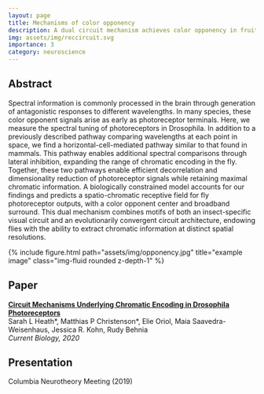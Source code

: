 ```yaml
---
layout: page
title: Mechanisms of color opponency
description: A dual circuit mechanism achieves color opponency in fruit flies
img: assets/img/reccircuit.svg
importance: 3
category: neuroscience
---
```


## Abstract

Spectral information is commonly processed in the brain through generation of antagonistic responses to different wavelengths. In many species, these color opponent signals arise as early as photoreceptor terminals. Here, we measure the spectral tuning of photoreceptors in Drosophila. In addition to a previously described pathway comparing wavelengths at each point in space, we find a horizontal-cell-mediated pathway similar to that found in mammals. This pathway enables additional spectral comparisons through lateral inhibition, expanding the range of chromatic encoding in the fly. Together, these two pathways enable efficient decorrelation and dimensionality reduction of photoreceptor signals while retaining maximal chromatic information. A biologically constrained model accounts for our findings and predicts a spatio-chromatic receptive field for fly photoreceptor outputs, with a color opponent center and broadband surround. This dual mechanism combines motifs of both an insect-specific visual circuit and an evolutionarily convergent circuit architecture, endowing flies with the ability to extract chromatic information at distinct spatial resolutions.

<div class="row">
    <div class="col-sm mt-3 mt-md-0">
        {% include figure.html path="assets/img/opponency.jpg" title="example image" class="img-fluid rounded z-depth-1" %}
    </div>
</div>

## Paper

[**Circuit Mechanisms Underlying Chromatic Encoding in Drosophila Photoreceptors**](https://www.sciencedirect.com/science/article/pii/S0960982219315775?dgcid=api_sd_search-api-endpoint) \
Sarah L Heath\*, Matthias P Christenson\*, Elie Oriol, Maia Saavedra-Weisenhaus, Jessica R. Kohn, Rudy Behnia \
*Current Biology, 2020*

## Presentation

Columbia Neurotheory Meeting (2019)
